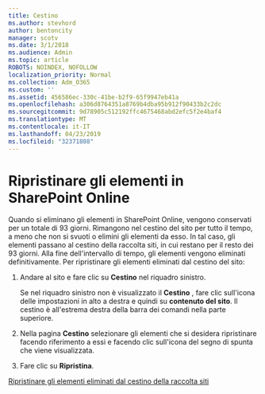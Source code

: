 ```yaml
---
title: Cestino
ms.author: stevhord
author: bentoncity
manager: scotv
ms.date: 3/1/2018
ms.audience: Admin
ms.topic: article
ROBOTS: NOINDEX, NOFOLLOW
localization_priority: Normal
ms.collection: Adm_O365
ms.custom: ''
ms.assetid: 456586ec-330c-41be-b2f9-65f9947eb41a
ms.openlocfilehash: a306d8764351a8769b4dba95b912f90433b2c2dc
ms.sourcegitcommit: 9d78905c512192ffc4675468abd2efc5f2e4baf4
ms.translationtype: MT
ms.contentlocale: it-IT
ms.lasthandoff: 04/23/2019
ms.locfileid: "32371808"
---
```

# <a name="restore-items-in-sharepoint-online"></a>Ripristinare gli elementi in SharePoint Online

Quando si eliminano gli elementi in SharePoint Online, vengono conservati per un totale di 93 giorni. Rimangono nel cestino del sito per tutto il tempo, a meno che non si svuoti o elimini gli elementi da esso. In tal caso, gli elementi passano al cestino della raccolta siti, in cui restano per il resto dei 93 giorni. Alla fine dell'intervallo di tempo, gli elementi vengono eliminati definitivamente. Per ripristinare gli elementi eliminati dal cestino del sito:
  
1. Andare al sito e fare clic su **Cestino** nel riquadro sinistro. 
    
    Se nel riquadro sinistro non è visualizzato il **Cestino** , fare clic sull'icona delle impostazioni in alto a destra e quindi su **contenuto del sito**. Il cestino è all'estrema destra della barra dei comandi nella parte superiore.
    
2. Nella pagina **Cestino** selezionare gli elementi che si desidera ripristinare facendo riferimento a essi e facendo clic sull'icona del segno di spunta che viene visualizzata. 
    
3. Fare clic su **Ripristina**.
    
[Ripristinare gli elementi eliminati dal cestino della raccolta siti](https://go.microsoft.com/fwlink/?linkid=866439)
  

